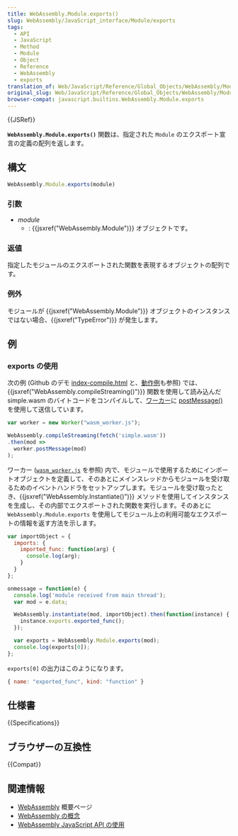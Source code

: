 ```yaml
---
title: WebAssembly.Module.exports()
slug: WebAssembly/JavaScript_interface/Module/exports
tags:
  - API
  - JavaScript
  - Method
  - Module
  - Object
  - Reference
  - WebAssembly
  - exports
translation_of: Web/JavaScript/Reference/Global_Objects/WebAssembly/Module/exports
original_slug: Web/JavaScript/Reference/Global_Objects/WebAssembly/Module/exports
browser-compat: javascript.builtins.WebAssembly.Module.exports
---
```

{{JSRef}}

**`WebAssembly.Module.exports()`** 関数は、指定された `Module` のエクスポート宣言の定義の配列を返します。

## 構文

```js
WebAssembly.Module.exports(module)
```

### 引数

- _module_
  - : {{jsxref("WebAssembly.Module")}} オブジェクトです。

### 返値

指定したモジュールのエクスポートされた関数を表現するオブジェクトの配列です。

### 例外

モジュールが {{jsxref("WebAssembly.Module")}} オブジェクトのインスタンスではない場合、{{jsxref("TypeError")}} が発生します。

## 例

### exports の使用

次の例 (Github のデモ [index-compile.html](https://github.com/mdn/webassembly-examples/blob/master/js-api-examples/index-compile.html) と、[動作例](https://mdn.github.io/webassembly-examples/js-api-examples/index-compile.html)も参照) では、{{jsxref("WebAssembly.compileStreaming()")}} 関数を使用して読み込んだ simple.wasm のバイトコードをコンパイルして、[ワーカー](/ja/docs/Web/API/Web_Workers_API)に [postMessage()](/ja/docs/Web/API/Worker/postMessage) を使用して送信しています。</p>

```js
var worker = new Worker("wasm_worker.js");

WebAssembly.compileStreaming(fetch('simple.wasm'))
.then(mod =>
  worker.postMessage(mod)
);
```

ワーカー ([`wasm_worker.js`](https://github.com/mdn/webassembly-examples/blob/master/js-api-examples/wasm_worker.js) を参照) 内で、モジュールで使用するためにインポートオブジェクトを定義して、そのあとにメインスレッドからモジュールを受け取るためのイベントハンドラをセットアップします。モジュールを受け取ったとき、{{jsxref("WebAssembly.Instantiate()")}} メソッドを使用してインスタンスを生成し、その内部でエクスポートされた関数を実行します。そのあとに `WebAssembly.Module.exports` を使用してモジュール上の利用可能なエクスポートの情報を返す方法を示します。

```js
var importObject = {
  imports: {
    imported_func: function(arg) {
      console.log(arg);
    }
  }
};

onmessage = function(e) {
  console.log('module received from main thread');
  var mod = e.data;

  WebAssembly.instantiate(mod, importObject).then(function(instance) {
    instance.exports.exported_func();
  });

  var exports = WebAssembly.Module.exports(mod);
  console.log(exports[0]);
};
```

`exports[0]` の出力はこのようになります。

```js
{ name: "exported_func", kind: "function" }
```

## 仕様書

{{Specifications}}

## ブラウザーの互換性

{{Compat}}

## 関連情報

- [WebAssembly](/ja/docs/WebAssembly) 概要ページ
- [WebAssembly の概念](/ja/docs/WebAssembly/Concepts)
- [WebAssembly JavaScript API の使用](/ja/docs/WebAssembly/Using_the_JavaScript_API)
